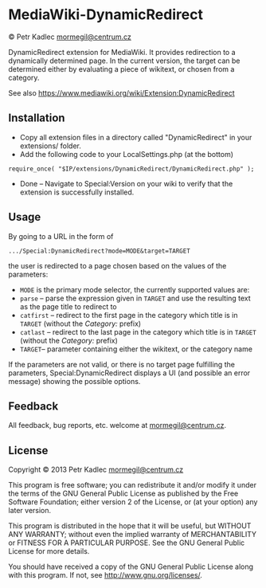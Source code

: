 MediaWiki-DynamicRedirect
=========================

© Petr Kadlec <mormegil@centrum.cz>

DynamicRedirect extension for MediaWiki. It provides redirection to
a dynamically determined page. In the current version, the target can be
determined either by evaluating a piece of wikitext, or chosen from
a category.

See also https://www.mediawiki.org/wiki/Extension:DynamicRedirect

Installation
------------

* Copy all extension files in a directory called "DynamicRedirect" in your extensions/ folder.
* Add the following code to your LocalSettings.php (at the bottom)

`require_once( "$IP/extensions/DynamicRedirect/DynamicRedirect.php" );`

* Done – Navigate to Special:Version on your wiki to verify that the extension is successfully installed.

Usage
-----

By going to a URL in the form of

    .../Special:DynamicRedirect?mode=MODE&target=TARGET

the user is redirected to a page chosen based on the values of the parameters:

* `MODE` is the primary mode selector, the currently supported values are:
 * `parse` – parse the expression given in `TARGET` and use the resulting text as the page title to redirect to
 * `catfirst` – redirect to the first page in the category which title is in `TARGET` (without the _Category:_ prefix)
 * `catlast` – redirect to the last page in the category which title is in `TARGET` (without the _Category:_ prefix)
* `TARGET`– parameter containing either the wikitext, or the category name

If the parameters are not valid, or there is no target page fulfilling the parameters, Special:DynamicRedirect displays a UI (and possible an error message) showing the possible options.

Feedback
--------

All feedback, bug reports, etc. welcome at <mormegil@centrum.cz>.

License
-------

Copyright © 2013 Petr Kadlec <mormegil@centrum.cz>

This program is free software; you can redistribute it and/or
modify it under the terms of the GNU General Public License
as published by the Free Software Foundation; either version 2
of the License, or (at your option) any later version.

This program is distributed in the hope that it will be useful,
but WITHOUT ANY WARRANTY; without even the implied warranty of
MERCHANTABILITY or FITNESS FOR A PARTICULAR PURPOSE.  See the
GNU General Public License for more details.

You should have received a copy of the GNU General Public License
along with this program.  If not, see <http://www.gnu.org/licenses/>.
